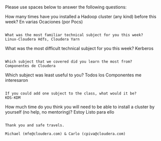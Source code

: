 Please use spaces below to answer the following questions:


How many times have you installed a Hadoop cluster (any kind) before this week?
En varias Ocaciones (por Pocs)

```

What was the most familiar technical subject for you this week?
Linux-Cloudera Hdfs, Cloudera Yarn

```

What was the most difficult technical subject for you this week?
Kerberos

```

Which subject that we covered did you learn the most from?
Componentes de Cloudera

```

Which subject was least useful to you?
Todos los Componentes me interesaron
```

If you could add one subject to the class, what would it be?
KDS-KDM

```

How much time do you think you will need to be able to install a cluster by yourself (no help, no mentoring)?
Estoy Listo para ello

```

Thank you and safe travels.

Michael (mfe@cloudera.com) & Carlo (cpiva@cloudera.com)
